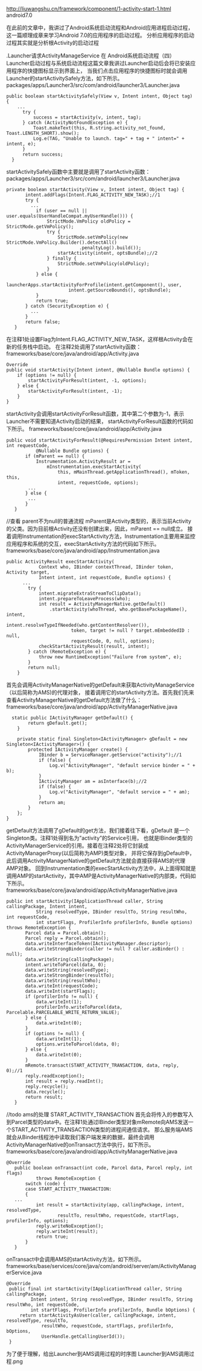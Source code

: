 http://liuwangshu.cn/framework/component/1-activity-start-1.html  android7.0

在此前的文章中，我讲过了Android系统启动流程和Android应用进程启动过程，这一篇顺理成章来学习Android 7.0的应用程序的启动过程。
分析应用程序的启动过程其实就是分析根Activity的启动过程

.Launcher请求ActivityManageService
在 Android系统启动流程（四）Launcher启动过程与系统启动流程这篇文章我讲过Launcher启动后会将已安装应用程序的快捷图标显示到界面上，
当我们点击应用程序的快捷图标时就会调用Launcher的startActivitySafely方法，如下所示。
packages/apps/Launcher3/src/com/android/launcher3/Launcher.java
```
public boolean startActivitySafely(View v, Intent intent, Object tag) {
    ...
      try {
          success = startActivity(v, intent, tag);
      } catch (ActivityNotFoundException e) {
          Toast.makeText(this, R.string.activity_not_found, Toast.LENGTH_SHORT).show();
          Log.e(TAG, "Unable to launch. tag=" + tag + " intent=" + intent, e);
      }
      return success;
  }
```
startActivitySafely函数中主要就是调用了startActivity函数：
packages/apps/Launcher3/src/com/android/launcher3/Launcher.java
```
private boolean startActivity(View v, Intent intent, Object tag) {
       intent.addFlags(Intent.FLAG_ACTIVITY_NEW_TASK);//1
       try {
         ...
           if (user == null || user.equals(UserHandleCompat.myUserHandle())) {
               StrictMode.VmPolicy oldPolicy = StrictMode.getVmPolicy();
               try {            
                   StrictMode.setVmPolicy(new StrictMode.VmPolicy.Builder().detectAll()
                           .penaltyLog().build());
                   startActivity(intent, optsBundle);//2
               } finally {
                   StrictMode.setVmPolicy(oldPolicy);
               }
           } else {
               launcherApps.startActivityForProfile(intent.getComponent(), user,
                       intent.getSourceBounds(), optsBundle);
           }
           return true;
       } catch (SecurityException e) {      
         ...
       }
       return false;
   }
```

在注释1处设置Flag为Intent.FLAG_ACTIVITY_NEW_TASK，这样根Activity会在新的任务栈中启动。
在注释2处调用了startActivity函数：
frameworks/base/core/java/android/app/Activity.java
```
Override
public void startActivity(Intent intent, @Nullable Bundle options) {
    if (options != null) {
        startActivityForResult(intent, -1, options);
    } else {
        startActivityForResult(intent, -1);
    }
}
```

startActivity会调用startActivityForResult函数，其中第二个参数为-1，表示Launcher不需要知道Activity启动的结果，
startActivityForResult函数的代码如下所示。
frameworks/base/core/java/android/app/Activity.java
```
public void startActivityForResult(@RequiresPermission Intent intent, int requestCode,
           @Nullable Bundle options) {
       if (mParent == null) {
           Instrumentation.ActivityResult ar =
               mInstrumentation.execStartActivity(
                   this, mMainThread.getApplicationThread(), mToken, this,
                   intent, requestCode, options);
        ...
       } else {
        ...
       }
   }
```
//查看 parent不为null的普通流程
mParent是Activity类型的，表示当前Activity的父类。因为目前根Activity还没有创建出来，因此，mParent == null成立。
接着调用Instrumentation的execStartActivity方法，Instrumentation主要用来监控应用程序和系统的交互，execStartActivity方法的代码如下所示。
frameworks/base/core/java/android/app/Instrumentation.java
```
public ActivityResult execStartActivity(
            Context who, IBinder contextThread, IBinder token, Activity target,
            Intent intent, int requestCode, Bundle options) {
      ...
        try {
            intent.migrateExtraStreamToClipData();
            intent.prepareToLeaveProcess(who);
            int result = ActivityManagerNative.getDefault()
                .startActivity(whoThread, who.getBasePackageName(), intent,
                        intent.resolveTypeIfNeeded(who.getContentResolver()),
                        token, target != null ? target.mEmbeddedID : null,
                        requestCode, 0, null, options);
            checkStartActivityResult(result, intent);
        } catch (RemoteException e) {
            throw new RuntimeException("Failure from system", e);
        }
        return null;
    }
```

首先会调用ActivityManagerNative的getDefault来获取ActivityManageService（以后简称为AMS)的代理对象，
接着调用它的startActivity方法。首先我们先来查看ActivityManagerNative的getDefault方法做了什么：
frameworks/base/core/java/android/app/ActivityManagerNative.java
```
  static public IActivityManager getDefault() {
        return gDefault.get();
    }

    private static final Singleton<IActivityManager> gDefault = new Singleton<IActivityManager>() {
        protected IActivityManager create() {
            IBinder b = ServiceManager.getService("activity");//1
            if (false) {
                Log.v("ActivityManager", "default service binder = " + b);
            }
            IActivityManager am = asInterface(b);//2
            if (false) {
                Log.v("ActivityManager", "default service = " + am);
            }
            return am;
        }
    };
}
```


getDefault方法调用了gDefault的get方法，我们接着往下看，gDefault 是一个Singleton类。注释1处得到名为”activity”的Service引用，
也就是IBinder类型的ActivityManagerService的引用。接着在注释2处将它封装成ActivityManagerProxy(以后简称为AMP)类型对象，
并将它保存到gDefault中，此后调用ActivityManagerNative的getDefault方法就会直接获得AMS的代理AMP对象。
回到Instrumentation类的execStartActivity方法中，从上面得知就是调用AMP的startActivity，其中AMP是ActivityManagerNative的内部类，代码如下所示。
frameworks/base/core/java/android/app/ActivityManagerNative.java
```
public int startActivity(IApplicationThread caller, String callingPackage, Intent intent,
           String resolvedType, IBinder resultTo, String resultWho, int requestCode,
           int startFlags, ProfilerInfo profilerInfo, Bundle options) throws RemoteException {
       Parcel data = Parcel.obtain();
       Parcel reply = Parcel.obtain();
       data.writeInterfaceToken(IActivityManager.descriptor);
       data.writeStrongBinder(caller != null ? caller.asBinder() : null);
       data.writeString(callingPackage);
       intent.writeToParcel(data, 0);
       data.writeString(resolvedType);
       data.writeStrongBinder(resultTo);
       data.writeString(resultWho);
       data.writeInt(requestCode);
       data.writeInt(startFlags);
       if (profilerInfo != null) {
           data.writeInt(1);
           profilerInfo.writeToParcel(data, Parcelable.PARCELABLE_WRITE_RETURN_VALUE);
       } else {
           data.writeInt(0);
       }
       if (options != null) {
           data.writeInt(1);
           options.writeToParcel(data, 0);
       } else {
           data.writeInt(0);
       }
       mRemote.transact(START_ACTIVITY_TRANSACTION, data, reply, 0);//1
       reply.readException();
       int result = reply.readInt();
       reply.recycle();
       data.recycle();
       return result;
   }
```

//todo ams的处理  START_ACTIVITY_TRANSACTION
首先会将传入的参数写入到Parcel类型的data中。在注释1处通过IBinder类型对象mRemote向AMS发送一个START_ACTIVITY_TRANSACTION类型的进程间通信请求。
那么服务端AMS就会从Binder线程池中读取我们客户端发来的数据，最终会调用ActivityManagerNative的onTransact方法中执行，如下所示。
frameworks/base/core/java/android/app/ActivityManagerNative.java
```
@Override
   public boolean onTransact(int code, Parcel data, Parcel reply, int flags)
           throws RemoteException {
       switch (code) {
       case START_ACTIVITY_TRANSACTION:
       {
   ...
           int result = startActivity(app, callingPackage, intent, resolvedType,
                   resultTo, resultWho, requestCode, startFlags, profilerInfo, options);
           reply.writeNoException();
           reply.writeInt(result);
           return true;
       }
   }    
```

onTransact中会调用AMS的startActivity方法，如下所示。
frameworks/base/services/core/java/com/android/server/am/ActivityManagerService.java
```
@Override
 public final int startActivity(IApplicationThread caller, String callingPackage,
         Intent intent, String resolvedType, IBinder resultTo, String resultWho, int requestCode,
         int startFlags, ProfilerInfo profilerInfo, Bundle bOptions) {
     return startActivityAsUser(caller, callingPackage, intent, resolvedType, resultTo,
             resultWho, requestCode, startFlags, profilerInfo, bOptions,
             UserHandle.getCallingUserId());
 }
```

为了便于理解，给出Launcher到AMS调用过程的时序图
Launcher到AMS调用过程.png